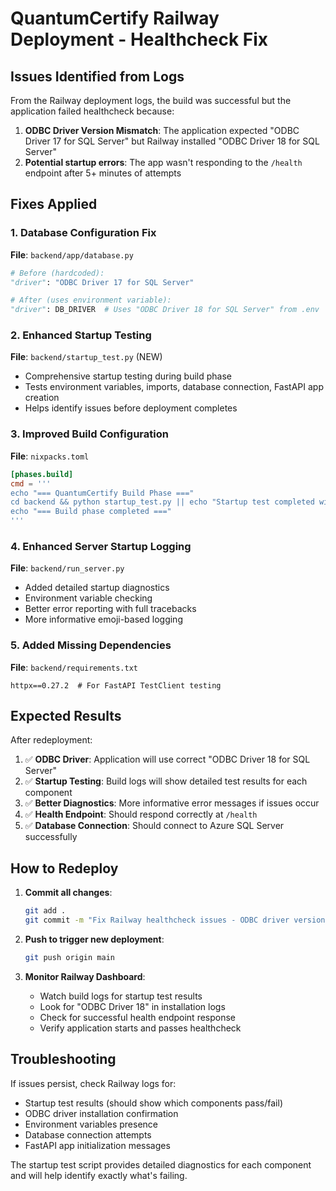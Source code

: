 # QuantumCertify Railway Deployment - Healthcheck Fix

## Issues Identified from Logs

From the Railway deployment logs, the build was successful but the application failed healthcheck because:

1. **ODBC Driver Version Mismatch**: The application expected "ODBC Driver 17 for SQL Server" but Railway installed "ODBC Driver 18 for SQL Server"
2. **Potential startup errors**: The app wasn't responding to the `/health` endpoint after 5+ minutes of attempts

## Fixes Applied

### 1. Database Configuration Fix
**File**: `backend/app/database.py`
```python
# Before (hardcoded):
"driver": "ODBC Driver 17 for SQL Server"

# After (uses environment variable):  
"driver": DB_DRIVER  # Uses "ODBC Driver 18 for SQL Server" from .env
```

### 2. Enhanced Startup Testing
**File**: `backend/startup_test.py` (NEW)
- Comprehensive startup testing during build phase
- Tests environment variables, imports, database connection, FastAPI app creation
- Helps identify issues before deployment completes

### 3. Improved Build Configuration
**File**: `nixpacks.toml`
```toml
[phases.build]
cmd = '''
echo "=== QuantumCertify Build Phase ==="
cd backend && python startup_test.py || echo "Startup test completed with some warnings - continuing deployment"
echo "=== Build phase completed ==="
'''
```

### 4. Enhanced Server Startup Logging
**File**: `backend/run_server.py`
- Added detailed startup diagnostics
- Environment variable checking
- Better error reporting with full tracebacks
- More informative emoji-based logging

### 5. Added Missing Dependencies
**File**: `backend/requirements.txt`
```
httpx==0.27.2  # For FastAPI TestClient testing
```

## Expected Results

After redeployment:

1. ✅ **ODBC Driver**: Application will use correct "ODBC Driver 18 for SQL Server"
2. ✅ **Startup Testing**: Build logs will show detailed test results for each component
3. ✅ **Better Diagnostics**: More informative error messages if issues occur
4. ✅ **Health Endpoint**: Should respond correctly at `/health`
5. ✅ **Database Connection**: Should connect to Azure SQL Server successfully

## How to Redeploy

1. **Commit all changes**:
   ```bash
   git add .
   git commit -m "Fix Railway healthcheck issues - ODBC driver version and startup testing"
   ```

2. **Push to trigger new deployment**:
   ```bash
   git push origin main
   ```

3. **Monitor Railway Dashboard**:
   - Watch build logs for startup test results
   - Look for "ODBC Driver 18" in installation logs
   - Check for successful health endpoint response
   - Verify application starts and passes healthcheck

## Troubleshooting

If issues persist, check Railway logs for:
- Startup test results (should show which components pass/fail)
- ODBC driver installation confirmation
- Environment variables presence
- Database connection attempts
- FastAPI app initialization messages

The startup test script provides detailed diagnostics for each component and will help identify exactly what's failing.